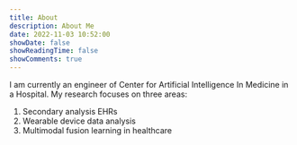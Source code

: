 ```yaml
---
title: About
description: About Me
date: 2022-11-03 10:52:00
showDate: false
showReadingTime: false
showComments: true
---
```


I am currently an engineer of Center for Artificial Intelligence In Medicine in a Hospital. My research focuses on three areas: 
1) Secondary analysis EHRs
2) Wearable device data analysis 
3) Multimodal fusion learning in healthcare